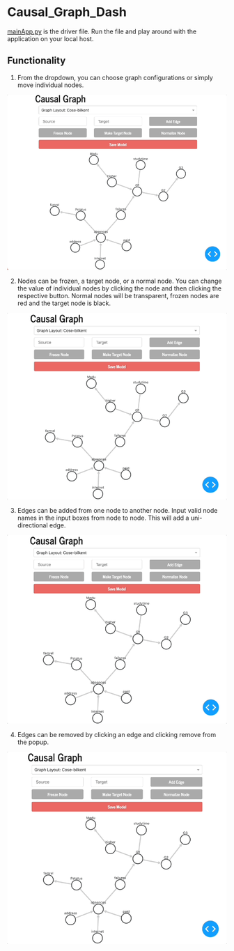 # Causal_Graph_Dash
[mainApp.py](mainApp.py) is the driver file. Run the file and play around with the application on your local host.

## Functionality

1) From the dropdown, you can choose graph configurations or simply move individual nodes.

![](gifs/causalGif_1.gif)

2) Nodes can be frozen, a target node, or a normal node. You can change the value of individual nodes by clicking the node and then clicking the respective button. Normal nodes will be transparent, frozen nodes are red and the target node is black. 

![](gifs/causalGif_2.gif)

3) Edges can be added from one node to another node. Input valid node names in the input boxes from node to node. This will add a uni-directional edge.

![](gifs/causalGif_3.gif)

4) Edges can be removed by clicking an edge and clicking remove from the popup.

![](gifs/causalGif_4.gif)
